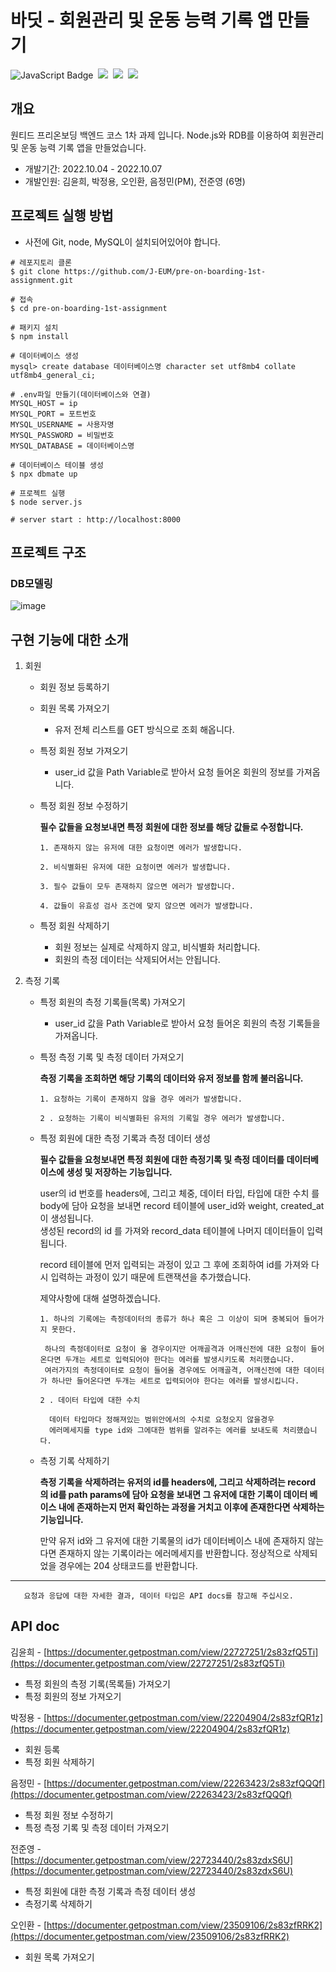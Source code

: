 # 바딧 - 회원관리 및 운동 능력 기록 앱 만들기
![JavaScript Badge](https://img.shields.io/badge/Javascript-F7DF1E?style=for-the-badge&logo=Javascript&logoColor=white)&nbsp;
<img src="https://img.shields.io/badge/Node.js-339933?style=for-the-badge&logo=Node.js&logoColor=white"/>&nbsp;
<img src="https://img.shields.io/badge/Express-000000?style=for-the-badge&logo=Express&logoColor=white"/>&nbsp;
<img src="https://img.shields.io/badge/MySQL-4479A1?style=for-the-badge&logo=MySQL&logoColor=white"/>&nbsp;
## 개요
원티드 프리온보딩 백엔드 코스 1차 과제 입니다. Node.js와 RDB를 이용하여 회원관리 및 운동 능력 기록 앱을 만들었습니다.
- 개발기간: 2022.10.04 - 2022.10.07
- 개발인원: 김윤희, 박정용, 오인환, 음정민(PM), 전준영 (6명)



## 프로젝트 실행 방법

- 사전에 Git, node, MySQL이 설치되어있어야 합니다.

```shell
# 레포지토리 클론
$ git clone https://github.com/J-EUM/pre-on-boarding-1st-assignment.git

# 접속
$ cd pre-on-boarding-1st-assignment

# 패키지 설치
$ npm install

# 데이터베이스 생성
mysql> create database 데이터베이스명 character set utf8mb4 collate utf8mb4_general_ci; 

# .env파일 만들기(데이터베이스와 연결)
MYSQL_HOST = ip
MYSQL_PORT = 포트번호
MYSQL_USERNAME = 사용자명
MYSQL_PASSWORD = 비밀번호
MYSQL_DATABASE = 데이터베이스명

# 데이터베이스 테이블 생성
$ npx dbmate up

# 프로젝트 실행
$ node server.js

# server start : http://localhost:8000
```


## 프로젝트 구조
### DB모델링
![image](https://user-images.githubusercontent.com/97498663/194228536-bf8dac2d-612b-411b-b32b-e27f66263077.png)





## 구현 기능에 대한 소개
1. 회원
    - 회원 정보 등록하기
    
    - 회원 목록 가져오기
    	- 유저 전체 리스트를 GET 방식으로 조회 해옵니다.
    
    - 특정 회원 정보 가져오기
        - user_id 값을 Path Variable로 받아서 요청 들어온 회원의 정보를 가져옵니다.
    - 특정 회원 정보 수정하기

      **필수 값들을 요청보내면 특정 회원에 대한 정보를 해당 값들로 수정합니다.**

          1. 존재하지 않는 유저에 대한 요청이면 에러가 발생합니다.
          
          2. 비식별화된 유저에 대한 요청이면 에러가 발생합니다.
          
          3. 필수 값들이 모두 존재하지 않으면 에러가 발생합니다.

          4. 값들이 유효성 검사 조건에 맞지 않으면 에러가 발생합니다.
        
    
    - 특정 회원 삭제하기
        - 회원 정보는 실제로 삭제하지 않고, 비식별화 처리합니다.
        - 회원의 측정 데이터는 삭제되어서는 안됩니다.

2. 측정 기록
    - 특정 회원의 측정 기록들(목록) 가져오기
        - user_id 값을 Path Variable로 받아서 요청 들어온 회원의 측정 기록들을 가져옵니다.
    
    - 특정 측정 기록 및 측정 데이터 가져오기
      
      **측정 기록을 조회하면 해당 기록의 데이터와 유저 정보를 함께 불러옵니다.**
		
	      1. 요청하는 기록이 존재하지 않을 경우 에러가 발생합니다. 
          
          2 . 요청하는 기록이 비식별화된 유저의 기록일 경우 에러가 발생합니다.
        


    
    - 특정 회원에 대한 측정 기록과 측정 데이터 생성
    
       **필수 값들을 요청보내면 특정 회원에 대한 측정기록 및 측정 데이터를 데이터베이스에 생성 및 저장하는 기능입니다.**
	
	    user의 id 번호를 headers에, 그리고  체중, 데이터 타입, 타입에 대한 수치 를 body에 담아 요청을 보내면 record 테이블에 user_id와 weight, created_at이 생성됩니다.           
        생성된 record의 id 를 가져와 record_data 테이블에 나머지 데이터들이 입력됩니다.
	    
        record 테이블에 먼저 입력되는 과정이 있고 그 후에 조회하여 id를 가져와 다시 입력하는 과정이 있기 때문에 트랜잭션을 추가했습니다.
	    
        제약사항에 대해 설명하겠습니다.
	
	      1. 하나의 기록에는 측정데이터의 종류가 하나 혹은 그 이상이 되며 중복되어 들어가지 못한다.
		
		   하나의 측정데이터로 요청이 올 경우이지만 어깨골격과 어깨신전에 대한 요청이 들어온다면 두개는 세트로 입력되어야 한다는 에러를 발생시키도록 처리했습니다.
	 	   여러가지의 측정데이터로 요청이 들어올 경우에도 어깨골격, 어깨신전에 대한 데이터가 하나만 들어온다면 두개는 세트로 입력되어야 한다는 에러를 발생시킵니다.
		
	      2 . 데이터 타입에 대한 수치
	
		    데이터 타입마다 정해져있는 범위안에서의 수치로 요청오지 않을경우
		    에러메세지를 type id와 그에대한 범위를 알려주는 에러를 보내도록 처리했습니다.
    
    - 측정 기록 삭제하기
        
       **측정 기록을 삭제하려는 유저의 id를 headers에, 그리고 삭제하려는 record 의 id를 path params에 담아 요청을 보내면
	   그 유저에 대한 기록이 데이터 베이스 내에 존재하는지 먼저 확인하는 과정을 거치고 이후에 존재한다면 삭제하는 기능입니다.**
       
       만약 유저 id와 그 유저에 대한 기록물의 id가 데이터베이스 내에 존재하지 않는다면 존재하지 않는 기록이라는 에러메세지를 반환합니다.
	   정상적으로 삭제되었을 경우에는 204 상태코드를 반환합니다.
****        
       요청과 응답에 대한 자세한 결과, 데이터 타입은 API docs를 참고해 주십시오.

## API doc
김윤희 - [https://documenter.getpostman.com/view/22727251/2s83zfQ5Ti](https://documenter.getpostman.com/view/22727251/2s83zfQ5Ti)

- 특정 회원의 측정 기록(목록들) 가져오기
- 특정 회원의 정보 가져오기

박정용 - [https://documenter.getpostman.com/view/22204904/2s83zfQR1z](https://documenter.getpostman.com/view/22204904/2s83zfQR1z)

- 회원 등록
- 특정 회원 삭제하기

음정민 - [https://documenter.getpostman.com/view/22263423/2s83zfQQQf](https://documenter.getpostman.com/view/22263423/2s83zfQQQf)

- 특정 회원 정보 수정하기
- 특정 측정 기록 및 측정 데이터 가져오기

전준영 - [https://documenter.getpostman.com/view/22723440/2s83zdxS6U](https://documenter.getpostman.com/view/22723440/2s83zdxS6U)

- 특정 회원에 대한 측정 기록과 측정 데이터 생성
- 측정기록 삭제하기

오인환 - [https://documenter.getpostman.com/view/23509106/2s83zfRRK2](https://documenter.getpostman.com/view/23509106/2s83zfRRK2)

- 회원 목록 가져오기

